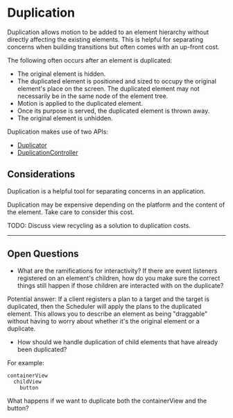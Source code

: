 # Duplication

Duplication allows motion to be added to an element hierarchy without directly affecting the existing elements. This is helpful for separating concerns when building transitions but often comes with an up-front cost.

The following often occurs after an element is duplicated:

- The original element is hidden.
- The duplicated element is positioned and sized to occupy the original element's place on the screen. The duplicated element may not necessarily be in the same node of the element tree.
- Motion is applied to the duplicated element.
- Once its purpose is served, the duplicated element is thrown away.
- The original element is unhidden.

Duplication makes use of two APIs:

- [Duplicator](duplicator.md)
- [DuplicationController](duplication_controller.md)

## Considerations

Duplication is a helpful tool for separating concerns in an application.

Duplication may be expensive depending on the platform and the content of the element. Take care to consider this cost.

TODO: Discuss view recycling as a solution to duplication costs.

---

## Open Questions ##

- What are the ramifications for interactivity?  If there are event listeners registered on an element's children, how do you make sure the correct things still happen if those children are interacted with on the duplicate?

Potential answer: If a client registers a plan to a target and the target is duplicated, then the Scheduler will apply the plans to the duplicated element. This allows you to describe an element as being "draggable" without having to worry about whether it's the original element or a duplicate.

- How should we handle duplication of child elements that have already been duplicated?

For example:

    containerView
      childView
        button

What happens if we want to duplicate both the containerView and the button?
